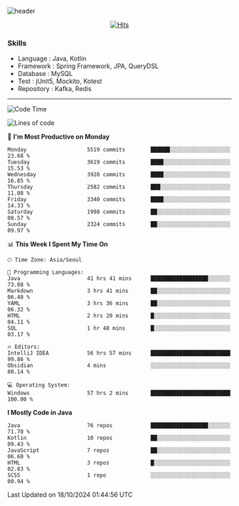 <!-- Github Profile Readme로 프로필 꾸미기 : https://zzsza.github.io/development/2020/07/10/make-github-profile-readme/ -->

<!-- github theme -->
  <!-- 
    ![header](https://capsule-render.vercel.app/api?type=slice&color=e0f0e3&height=150&section=header&text=beasy&fontSize=45)
  -->
  ![header](https://capsule-render.vercel.app/api?type=soft&color=e0f0e3&height=150&section=header&text=Choi-YongSeok&fontSize=55&animation=twinkling)


<!-- hits count : https://hits.seeyoufarm.com/ -->
<div align=center>
    
  [![Hits](https://hits.seeyoufarm.com/api/count/incr/badge.svg?url=https%3A%2F%2Fgithub.com%2Fchoi-ys&count_bg=%2379C83D&title_bg=%23555555&icon=&icon_color=%23E7E7E7&title=hits&edge_flat=false)](https://hits.seeyoufarm.com)

</div>


<!-- Committed Top Lang -->
<div align=center>
</div>


### Skills
 - Language : Java, Kotlin
 - Framework : Spring Framework, JPA, QueryDSL
 - Database : MySQL
 - Test : jUnit5, Mockito, Kotest
 - Repository : Kafka, Redis

---

<!--START_SECTION:waka-->
![Code Time](http://img.shields.io/badge/Code%20Time-4%2C757%20hrs-blue)

![Lines of code](https://img.shields.io/badge/From%20Hello%20World%20I%27ve%20Written-15.1%20million%20lines%20of%20code-blue)

📅 **I'm Most Productive on Monday** 

```text
Monday                   5519 commits        ██████░░░░░░░░░░░░░░░░░░░   23.68 % 
Tuesday                  3619 commits        ████░░░░░░░░░░░░░░░░░░░░░   15.53 % 
Wednesday                3928 commits        ████░░░░░░░░░░░░░░░░░░░░░   16.85 % 
Thursday                 2582 commits        ███░░░░░░░░░░░░░░░░░░░░░░   11.08 % 
Friday                   3340 commits        ████░░░░░░░░░░░░░░░░░░░░░   14.33 % 
Saturday                 1998 commits        ██░░░░░░░░░░░░░░░░░░░░░░░   08.57 % 
Sunday                   2324 commits        ██░░░░░░░░░░░░░░░░░░░░░░░   09.97 % 
```


📊 **This Week I Spent My Time On** 

```text
🕑︎ Time Zone: Asia/Seoul

💬 Programming Languages: 
Java                     41 hrs 41 mins      ██████████████████░░░░░░░   73.08 % 
Markdown                 3 hrs 41 mins       ██░░░░░░░░░░░░░░░░░░░░░░░   06.48 % 
YAML                     3 hrs 36 mins       ██░░░░░░░░░░░░░░░░░░░░░░░   06.32 % 
HTML                     2 hrs 20 mins       █░░░░░░░░░░░░░░░░░░░░░░░░   04.11 % 
SQL                      1 hr 48 mins        █░░░░░░░░░░░░░░░░░░░░░░░░   03.17 % 

🔥 Editors: 
IntelliJ IDEA            56 hrs 57 mins      █████████████████████████   99.86 % 
Obsidian                 4 mins              ░░░░░░░░░░░░░░░░░░░░░░░░░   00.14 % 

💻 Operating System: 
Windows                  57 hrs 2 mins       █████████████████████████   100.00 % 
```

**I Mostly Code in Java** 

```text
Java                     76 repos            ██████████████████░░░░░░░   71.70 % 
Kotlin                   10 repos            ██░░░░░░░░░░░░░░░░░░░░░░░   09.43 % 
JavaScript               7 repos             ██░░░░░░░░░░░░░░░░░░░░░░░   06.60 % 
HTML                     3 repos             █░░░░░░░░░░░░░░░░░░░░░░░░   02.83 % 
SCSS                     1 repo              ░░░░░░░░░░░░░░░░░░░░░░░░░   00.94 % 
```




 Last Updated on 18/10/2024 01:44:56 UTC
<!--END_SECTION:waka-->

<!-- 
![footer](https://capsule-render.vercel.app/api?section=footer&type=slice&color=e0f0e3)
-->

